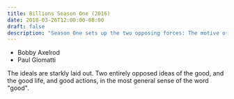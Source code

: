 ```yaml
---
title: Billions Season One (2016)
date: 2018-03-26T12:00:00-08:00
draft: false
description: "Season One sets up the two opposing forces: The motive of self-improvement through prosperity vs. the motive of societal control towards some kind of \"greater good\"."
---
```


- Bobby Axelrod
- Paul Giomatti

The ideals are starkly laid out. Two entirely opposed ideas of the good, and the good life, and good actions, in the most general sense of the word "good".


